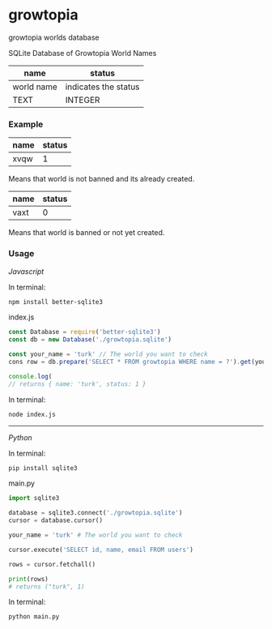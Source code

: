 # growtopia
growtopia worlds database


SQLite Database of Growtopia World Names


| name | status    |
|------|-----------|
| world name | indicates the status |
| TEXT | INTEGER |

### Example
| name | status    |
|------|-----------|
| xvqw | 1 |

Means that world is not banned and its already created.


| name | status    |
|------|-----------|
| vaxt | 0 |

Means that world is banned or not yet created.

### Usage

*Javascript* 


In terminal:

```bash
npm install better-sqlite3
```

index.js

```js
const Database = require('better-sqlite3')
const db = new Database('./growtopia.sqlite')

const your_name = 'turk' // The world you want to check
cons row = db.prepare('SELECT * FROM growtopia WHERE name = ?').get(your_world_name);

console.log(
// returns { name: 'turk', status: 1 }

```

In terminal:

```bash
node index.js
```

---

*Python*


In terminal:
```bash
pip install sqlite3
```

main.py

```python
import sqlite3

database = sqlite3.connect('./growtopia.sqlite')
cursor = database.cursor()

your_name = 'turk' # The world you want to check

cursor.execute('SELECT id, name, email FROM users')

rows = cursor.fetchall()

print(rows)
# returns ("turk", 1)

```

In terminal:


```bash
python main.py
```


